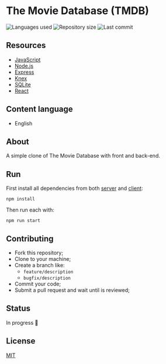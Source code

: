# The Movie Database (TMDB)

![Languages used](https://img.shields.io/github/languages/count/isadfrn/tmdb?style=flat-square)
![Repository size](https://img.shields.io/github/repo-size/isadfrn/tmdb?style=flat-square)
![Last commit](https://img.shields.io/github/last-commit/isadfrn/tmdb?style=flat-square)

## Resources

- [JavaScript](https://developer.mozilla.org/pt-BR/docs/Web/JavaScript)
- [Node.js](https://nodejs.org/)
- [Express](https://expressjs.com/)
- [Knex](https://knexjs.org/)
- [SQLite](https://www.sqlite.org/index.html)
- [React](https://reactjs.org/)

## Content language

- English

## About

A simple clone of The Movie Database with front and back-end.

## Run

First install all dependencies from both [server](./server/) and [client](./client/):

```
npm install
```

Then run each with:

```
npm run start
```

## Contributing

- Fork this repository;
- Clone to your machine;
- Create a branch like:
  - `feature/description`
  - `bugfix/description`
- Commit your code;
- Submit a pull request and wait until is reviewed;

## Status

In progress 🚧

## License

[MIT](./LICENSE)
